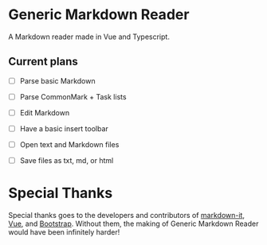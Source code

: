 # Generic Markdown Reader

A Markdown reader made in Vue and Typescript.

## Current plans
- [ ] Parse basic Markdown 
- [ ] Parse CommonMark + Task lists
- [ ] Edit Markdown
- [ ] Have a basic insert toolbar
- [ ] Open text and Markdown files
- [ ] Save files as txt, md, or html


# Special Thanks
Special thanks goes to the developers and contributors of [markdown-it](https://github.com/markdown-it/markdown-it), [Vue](https://vuejs.org/), and [Bootstrap](https://getbootstrap.com/). Without them, the making of Generic Markdown Reader would have been infinitely harder!